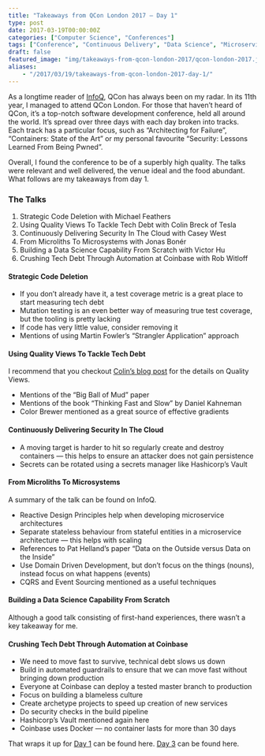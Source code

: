 ```yaml
---
title: "Takeaways from QCon London 2017 – Day 1"
type: post
date: 2017-03-19T00:00:00Z
categories: ["Computer Science", "Conferences"] 
tags: ["Conference", "Continuous Delivery", "Data Science", "Microservices", "QCon London 2017", "Quality View", "Security", "Tech Debt"] 
draft: false
featured_image: "img/takeaways-from-qcon-london-2017/qcon-london-2017.jpg"
aliases:
    - "/2017/03/19/takeaways-from-qcon-london-2017-day-1/"
---
```


As a longtime reader of [InfoQ](https://www.infoq.com/), QCon has always been on my radar. In its 11th year, I managed 
to attend QCon London. For those that haven’t heard of QCon, it’s a top-notch software development conference, held all 
around the world. It’s spread over three days with each day broken into tracks. Each track has a particular focus, such 
as “Architecting for Failure”, “Containers: State of the Art” or my personal favourite “Security: Lessons Learned From 
Being Pwned”.

Overall, I found the conference to be of a superbly high quality. The talks were relevant and well delivered, the venue 
ideal and the food abundant. What follows are my takeaways from day 1.

### The Talks
1. Strategic Code Deletion with Michael Feathers
2. Using Quality Views To Tackle Tech Debt with Colin Breck of Tesla
3. Continuously Delivering Security In The Cloud with Casey West
4. From Microliths To Microsystems with Jonas Bonér
5. Building a Data Science Capability From Scratch with Victor Hu
6. Crushing Tech Debt Through Automation at Coinbase with Rob Witloff

#### Strategic Code Deletion
* If you don’t already have it, a test coverage metric is a great place to start measuring tech debt
* Mutation testing is an even better way of measuring true test coverage, but the tooling is pretty lacking
* If code has very little value, consider removing it
* Mentions of using Martin Fowler’s “Strangler Application” approach

#### Using Quality Views To Tackle Tech Debt
I recommend that you checkout 
[Colin’s blog post](http://blog.colinbreck.com/using-quality-views-to-communicate-software-quality-and-evolution/) for 
the details on Quality Views.
* Mentions of the “Big Ball of Mud” paper
* Mentions of the book “Thinking Fast and Slow” by Daniel Kahneman
* Color Brewer mentioned as a great source of effective gradients

#### Continuously Delivering Security In The Cloud
* A moving target is harder to hit so regularly create and destroy containers — this helps to ensure an attacker does not 
gain persistence
* Secrets can be rotated using a secrets manager like Hashicorp’s Vault

#### From Microliths To Microsystems
A summary of the talk can be found on InfoQ.

* Reactive Design Principles help when developing microservice architectures
* Separate stateless behaviour from stateful entities in a microservice architecture — this helps with scaling
* References to Pat Helland’s paper “Data on the Outside versus Data on the Inside”
* Use Domain Driven Development, but don’t focus on the things (nouns), instead focus on what happens (events)
* CQRS and Event Sourcing mentioned as a useful techniques

#### Building a Data Science Capability From Scratch
Although a good talk consisting of first-hand experiences, there wasn’t a key takeaway for me.

#### Crushing Tech Debt Through Automation at Coinbase
* We need to move fast to survive, technical debt slows us down
* Build in automated guardrails to ensure that we can move fast without bringing down production
* Everyone at Coinbase can deploy a tested master branch to production
* Focus on building a blameless culture
* Create archetype projects to speed up creation of new services
* Do security checks in the build pipeline
* Hashicorp’s Vault mentioned again here
* Coinbase uses Docker — no container lasts for more than 30 days

That wraps it up for [Day 1](/blog/takeaways-from-qcon-london-2017-day-1) can be found here. 
[Day 3](/blog/takeaways-from-qcon-london-2017-day-3) can be found here.